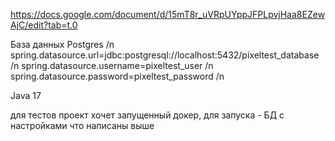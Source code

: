 https://docs.google.com/document/d/15mT8r_uVRpUYppJFPLpvjHaa8EZewAjC/edit?tab=t.0

База данных Postgres /n
spring.datasource.url=jdbc:postgresql://localhost:5432/pixeltest_database /n
spring.datasource.username=pixeltest_user /n
spring.datasource.password=pixeltest_password /n

Java 17 



для тестов проект хочет запущенный докер, для запуска - БД с настройками что написаны выше
